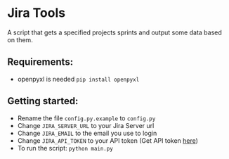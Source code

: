 # Jira Tools

A script that gets a specified projects sprints and output some data based on them.

## Requirements:
- openpyxl is needed `pip install openpyxl`

## Getting started:
- Rename the file `config.py.example` to `config.py`
- Change `JIRA_SERVER_URL` to your Jira Server url
- Change `JIRA_EMAIL` to the email you use to login
- Change `JIRA_API_TOKEN` to your API token (Get API token [here](https://id.atlassian.com/manage-profile/security/api-tokens))
- To run the script: `python main.py`
